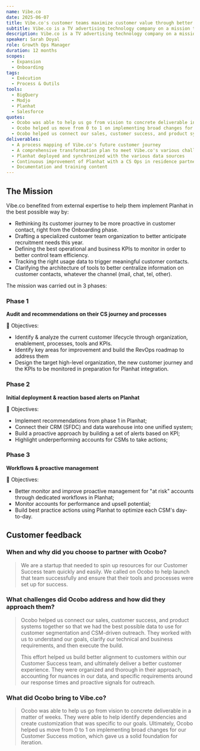 ```yaml
---
name: Vibe.co
date: 2025-06-07
title: Vibe.co's customer teams maximize customer value through better customer management in Planhat
subtitle: Vibe.co is a TV advertising technology company on a mission to make television advertising "crazy simple".
description: Vibe.co is a TV advertising technology company on a mission to make television advertising "crazy simple" by providing an intuitive platform that bridges the gap between digital and TV advertising.
speaker: Sarah Doyal
role: Growth Ops Manager
duration: 12 months
scopes:
  - Expansion
  - Onboarding
tags:
  - Exécution
  - Process & Outils
tools:
  - BigQuery
  - Modjo
  - Planhat
  - Salesforce
quotes:
  - Ocobo was able to help us go from vision to concrete deliverable in a matter of weeks.
  - Ocobo helped us move from 0 to 1 on implementing broad changes for our Customer Success motion, which gave us a solid foundation for iteration.
  - Ocobo helped us connect our sales, customer success, and product systems together so that we had the best possible data to use for customer segmentation and CSM-driven outreach.
deliverables:
  - A process mapping of Vibe.co's future customer journey
  - A comprehensive transformation plan to meet Vibe.co's various challenges
  - Planhat deployed and synchronized with the various data sources
  - Continuous improvement of Planhat with a CS Ops in residence partnering with Vibe.co
  - Documentation and training content
---
```


## The Mission

Vibe.co benefited from external expertise to help them implement Planhat in the best possible way by:

- Rethinking its customer journey to be more proactive in customer contact, right from the Onboarding phase.
- Drafting a specialized customer team organization to better anticipate recruitment needs this year.
- Defining the best operational and business KPIs to monitor in order to better control team efficiency.
- Tracking the right usage data to trigger meaningful customer contacts.
- Clarifying the architecture of tools to better centralize information on customer contacts, whatever the channel (mail, chat, tel, other).

The mission was carried out in 3 phases:

### Phase 1

**Audit and recommendations on their CS journey and processes**

🎯 Objectives:

- Identify & analyze the current customer lifecycle through organization, enablement, processes, tools and KPIs.
- Identify key areas for improvement and build the RevOps roadmap to address them
- Design the target high-level organization, the new customer journey and the KPIs to be monitored in preparation for Planhat integration.

### Phase 2

**Initial deployment & reaction based alerts on Planhat**

🎯 Objectives:

- Implement recommendations from phase 1 in Planhat;
- Connect their CRM (SFDC) and data warehouse into one unified system;
- Build a proactive approach by building a set of alerts based on KPI;
- Highlight underperforming accounts for CSMs to take actions;

### Phase 3

**Workflows & proactive management**

🎯 Objectives:

- Better monitor and improve proactive management for "at risk" accounts through dedicated workflows in Planhat;
- Monitor accounts for performance and upsell potential;
- Build best practice actions using Planhat to optimize each CSM's day-to-day.

## Customer feedback

### When and why did you choose to partner with Ocobo?

> We are a startup that needed to spin up resources for our Customer Success team quickly and easily. We called on Ocobo to help launch that team successfully and ensure that their tools and processes were set up for success.

### What challenges did Ocobo address and how did they approach them?

> Ocobo helped us connect our sales, customer success, and product systems together so that we had the best possible data to use for customer segmentation and CSM-driven outreach. They worked with us to understand our goals, clarify our technical and business requirements, and then execute the build.
>
> This effort helped us build better alignment to customers within our Customer Success team, and ultimately deliver a better customer experience. They were organized and thorough in their approach, accounting for nuances in our data, and specific requirements around our response times and proactive signals for outreach.

### What did Ocobo bring to Vibe.co?

> Ocobo was able to help us go from vision to concrete deliverable in a matter of weeks. They were able to help identify dependencies and create customization that was specific to our goals. Ultimately, Ocobo helped us move from 0 to 1 on implementing broad changes for our Customer Success motion, which gave us a solid foundation for iteration.